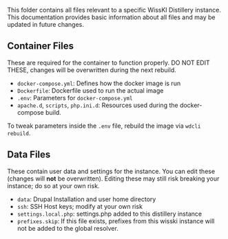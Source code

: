 This folder contains all files relevant to a specific WissKI Distillery instance.
This documentation provides basic information about all files and may be updated in future changes.

## Container Files

These are required for the container to function properly.
DO NOT EDIT THESE, changes will be overwritten during the next rebuild.

- `docker-compose.yml`: Defines how the docker image is run
- `Dockerfile`: Dockerfile used to run the actual image
- `.env`: Parameters for `docker-compose.yml`
- `apache.d`, `scripts`, `php.ini.d`: Resources used during the docker-compose build.

To tweak parameters inside the `.env` file, rebuild the image via `wdcli rebuild`.

## Data Files

These contain user data and settings for the instance.
You can edit these (changes will __not__ be overwritten).
Editing these may still risk breaking your instance; do so at your own risk.

- `data`: Drupal Installation and user home directory
- `ssh`: SSH Host keys; modify at your own risk
- `settings.local.php`: settings.php added to this distillery instance
- `prefixes.skip`: If this file exists, prefixes from this wisski instance will not be added to the global resolver.

